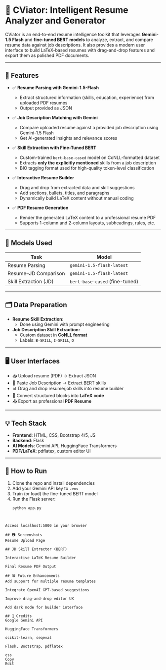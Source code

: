 # 📄 CViator: Intelligent Resume Analyzer and Generator

CViator is an end-to-end resume intelligence toolkit that leverages **Gemini-1.5 Flash** and **fine-tuned BERT models** to analyze, extract, and compare resume data against job descriptions. It also provides a modern user interface to build LaTeX-based resumes with drag-and-drop features and export them as polished PDF documents.

---

## 🚀 Features

- ✅ **Resume Parsing with Gemini-1.5-Flash**
  - Extract structured information (skills, education, experience) from uploaded PDF resumes
  - Output provided as JSON

- ✅ **Job Description Matching with Gemini**
  - Compare uploaded resume against a provided job description using Gemini-1.5 Flash
  - Get AI-generated insights and relevance scores

- ✅ **Skill Extraction with Fine-Tuned BERT**
  - Custom-trained `bert-base-cased` model on CoNLL-formatted dataset
  - Extracts **only the explicitly mentioned** skills from a job description
  - BIO tagging format used for high-quality token-level classification

- ✅ **Interactive Resume Builder**
  - Drag and drop from extracted data and skill suggestions
  - Add sections, bullets, titles, and paragraphs
  - Dynamically build LaTeX content without manual coding

- ✅ **PDF Resume Generation**
  - Render the generated LaTeX content to a professional resume PDF
  - Supports 1-column and 2-column layouts, subheadings, rules, etc.

---

## 🧠 Models Used

| Task                    | Model                       |
|-------------------------|-----------------------------|
| Resume Parsing          | `gemini-1.5-flash-latest`   |
| Resume–JD Comparison    | `gemini-1.5-flash-latest`   |
| Skill Extraction (JD)   | `bert-base-cased` (fine-tuned) |

---

## 🗂️ Data Preparation

- **Resume Skill Extraction:**
  - Done using Gemini with prompt engineering
- **Job Description Skill Extraction:**
  - Custom dataset in **CoNLL format**
  - Labels: `B-SKILL`, `I-SKILL`, `O`

---

## 🖥️ User Interfaces

- 📥 Upload resume (PDF) → Extract JSON
- 📝 Paste Job Description → Extract BERT skills
- 📊 Drag and drop resume/job skills into resume builder
- 📄 Convert structured blocks into **LaTeX code**
- 📤 Export as professional **PDF Resume**

---

## 💡 Tech Stack

- **Frontend**: HTML, CSS, Bootstrap 4/5, JS
- **Backend**: Flask
- **AI Models**: Gemini API, HuggingFace Transformers
- **PDF/LaTeX**: pdflatex, custom editor UI

---

## 📌 How to Run

1. Clone the repo and install dependencies
2. Add your Gemini API key to `.env`
3. Train (or load) the fine-tuned BERT model
4. Run the Flask server:
   ```bash
   python app.py
```


Access localhost:5000 in your browser

## 📷 Screenshots
Resume Upload Page

## JD Skill Extractor (BERT)

Interactive LaTeX Resume Builder

Final Resume PDF Output

## 🛠️ Future Enhancements
Add support for multiple resume templates

Integrate OpenAI GPT-based suggestions

Improve drag-and-drop editor UX

Add dark mode for builder interface

## 🙌 Credits
Google Gemini API

HuggingFace Transformers

scikit-learn, seqeval

Flask, Bootstrap, pdflatex

css
Copy
Edit
